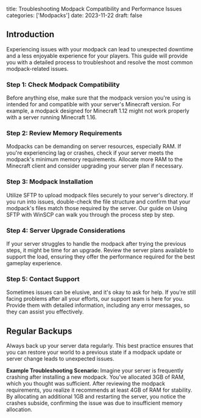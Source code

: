 title: Troubleshooting Modpack Compatibility and Performance Issues
categories: ['Modpacks']
date: 2023-11-22
draft: false

## Introduction
Experiencing issues with your modpack can lead to unexpected downtime and a less enjoyable experience for your players. This guide will provide you with a detailed process to troubleshoot and resolve the most common modpack-related issues.

### Step 1: Check Modpack Compatibility
Before anything else, make sure that the modpack version you're using is intended for and compatible with your server's Minecraft version. For example, a modpack designed for Minecraft 1.12 might not work properly with a server running Minecraft 1.16.

### Step 2: Review Memory Requirements
Modpacks can be demanding on server resources, especially RAM. If you're experiencing lag or crashes, check if your server meets the modpack's minimum memory requirements. Allocate more RAM to the Minecraft client and consider upgrading your server plan if necessary.

### Step 3: Modpack Installation
Utilize SFTP to upload modpack files securely to your server's directory. If you run into issues, double-check the file structure and confirm that your modpack's files match those required by the server. Our guide on Using SFTP with WinSCP can walk you through the process step by step.

### Step 4: Server Upgrade Considerations
If your server struggles to handle the modpack after trying the previous steps, it might be time for an upgrade. Review the server plans available to support the load, ensuring they offer the performance required for the best gameplay experience.

### Step 5: Contact Support
Sometimes issues can be elusive, and it's okay to ask for help. If you're still facing problems after all your efforts, our support team is here for you. Provide them with detailed information, including any error messages, so they can assist you effectively.

## Regular Backups
Always back up your server data regularly. This best practice ensures that you can restore your world to a previous state if a modpack update or server change leads to unexpected issues.

**Example Troubleshooting Scenario:**
Imagine your server is frequently crashing after installing a new modpack. You've allocated 3GB of RAM, which you thought was sufficient. After reviewing the modpack requirements, you realize it recommends at least 4GB of RAM for stability. By allocating an additional 1GB and restarting the server, you notice the crashes subside, confirming the issue was due to insufficient memory allocation.
